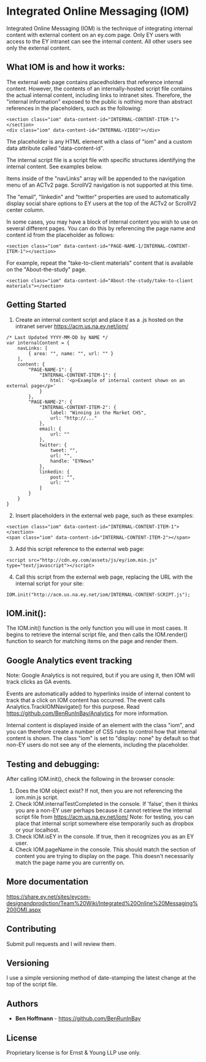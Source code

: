 # Integrated Online Messaging (IOM)

Integrated Online Messaging (IOM) is the technique of integrating internal content with external content on an ey.com page. Only EY users with access to the EY intranet can see the internal content. All other users see only the external content.

## What IOM is and how it works:

The external web page contains placedholders that reference internal content. However, the contents of an internally-hosted
script file contains the actual internal content, including links to intranet sites. Therefore, the "internal information"
exposed to the public is nothing more than abstract references in the placeholders, such as the following:
```
<section class="iom" data-content-id="INTERNAL-CONTENT-ITEM-1"></section>
<div class="iom" data-content-id="INTERNAL-VIDEO"></div>
```
The placeholder is any HTML element with a class of "iom" and a custom data attribute called "data-content-id".

The internal script file is a script file with specific structures identifying the internal content.
See examples below.

Items inside of the "navLinks" array will be appended to the navigation menu of an ACTv2 page. ScrollV2 navigation is not supported at this time.

The "email", "linkedin" and "twitter" properties are used to automatically display social share options
to EY users at the top of the ACTv2 or ScrollV2 center column.

In some cases, you may have a block of internal content you wish to use on several different pages. You can do this
by referencing the page name and content id from the placeholder as follows:
```
<section class="iom" data-content-id="PAGE-NAME-1/INTERNAL-CONTENT-ITEM-1"></section>
```
For example, repeat the "take-to-client materials" content that is available on the "About-the-study" page.
```
<section class="iom" data-content-id="About-the-study/take-to-client materials"></section>
```

## Getting Started

1. Create an internal content script and place it as a .js hosted on the intranet server https://acm.us.na.ey.net/iom/
```
/* Last Updated YYYY-MM-DD by NAME */
var internalContent = {
	navLinks: [
		{ area: "", name: "", url: "" }
	],
	content: {
		"PAGE-NAME-1": {
			"INTERNAL-CONTENT-ITEM-1": {
				html: '<p>Example of internal content shown on an external page</p>'
			}
		},
		"PAGE-NAME-2": {
			"INTERNAL-CONTENT-ITEM-2": {
				label: "Winning in the Market CHS",
				url: "http://..."
			},
			email: {
				url: ""
			},
			twitter: {
				tweet: "",
				url: "",
				handle: "EYNews"
			},
			linkedin: {
				post: "",
				url: ""
			}
		}
	}
}
```
2. Insert placeholders in the external web page, such as these examples:
```
<section class="iom" data-content-id="INTERNAL-CONTENT-ITEM-1"></section>
<span class="iom" data-content-id="INTERNAL-CONTENT-ITEM-2"></span>
```
3. Add this script reference to the external web page:
```
<script src="http://cdn.ey.com/assets/js/ey/iom.min.js" type="text/javascript"></script>
```
4. Call this script from the external web page, replacing the URL with the internal script for your site:
```
IOM.init("http://acm.us.na.ey.net/iom/INTERNAL-CONTENT-SCRIPT.js");
```

## IOM.init():

The IOM.init() function is the only function you will use in most cases. It begins to retrieve the internal script file,
and then calls the IOM.render() function to search for matching items on the page and render them.

## Google Analytics event tracking

Note: Google Analytics is not required, but if you are using it, then IOM will track clicks as GA events.

Events are automatically added to hyperlinks inside of internal content to track that a click on IOM content has occurred.
The event calls Analytics.TrackIOMNavigate() for this purpose. Read https://github.com/BenRunInBay/Analytics for more information.

Internal content is displayed inside of an element with the class "iom", and you can therefore create a number of
CSS rules to control how that internal content is shown. The class "iom" is set to "display: none" by default so
that non-EY users do not see any of the elements, including the placeholder.

## Testing and debugging:

After calling IOM.init(), check the following in the browser console:
1. Does the IOM object exist? If not, then you are not referencing the iom.min.js script.
2. Check IOM.internalTestCompleted in the console. If 'false', then it thinks you are a non-EY user
    perhaps because it cannot retrieve the internal script file from https://acm.us.na.ey.net/iom/
   Note: for testing, you can place that internal script somewhere else temporarily such as dropbox or your
    localhost.
3. Check IOM.isEY in the console. If true, then it recognizes you as an EY user.
4. Check IOM.pageName in the console. This should match the section of content you are trying to display
    on the page. This doesn't necessarily match the page name you are currently on.

## More documentation

https://share.ey.net/sites/eycom-designandprodiction/Team%20Wiki/Integrated%20Online%20Messaging%20(IOM).aspx

## Contributing

Submit pull requests and I will review them.

## Versioning

I use a simple versioning method of date-stamping the latest change at the top of the script file. 

## Authors

* **Ben Hoffmann** - https://github.com/BenRunInBay

## License

Proprietary license is for Ernst & Young LLP use only.

